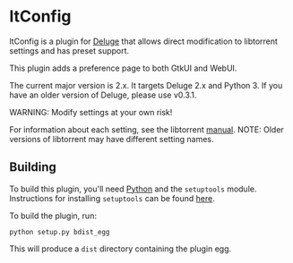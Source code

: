 ltConfig
========

ltConfig is a plugin for [Deluge](http://deluge-torrent.org) that
allows direct modification to libtorrent settings and has preset support.

This plugin adds a preference page to both GtkUI and WebUI.

The current major version is 2.x. It targets Deluge 2.x and Python 3.
If you have an older version of Deluge, please use v0.3.1.

WARNING: Modify settings at your own risk!

For information about each setting, see the libtorrent [manual](http://www.rasterbar.com/products/libtorrent/manual.html#session-customization).
NOTE: Older versions of libtorrent may have different setting names.

Building
--------

To build this plugin, you'll need [Python](https://www.python.org/) and the `setuptools` module. Instructions for installing `setuptools` can be found [here](https://packaging.python.org/tutorials/installing-packages/#install-pip-setuptools-and-wheel).

To build the plugin, run:
```
python setup.py bdist_egg
```

This will produce a `dist` directory containing the plugin egg.
